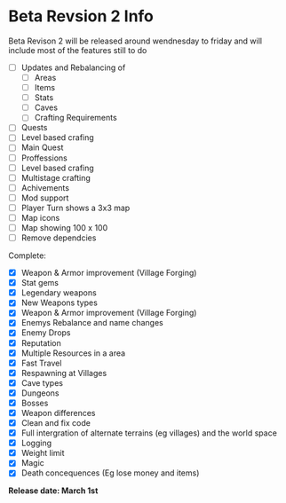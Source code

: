 # Beta Revsion 2 Info
Beta Revison 2 will be released around wendnesday to friday and will include most of the features still to do
  

- [ ] Updates and Rebalancing of
  - [ ] Areas
  - [ ] Items
  - [ ] Stats
  - [ ] Caves
  - [ ] Crafting Requirements
- [ ] Quests
- [ ] Level based crafing
- [ ] Main Quest
- [ ] Proffessions
- [ ] Level based crafing
- [ ] Multistage crafting
- [ ] Achivements
- [ ] Mod support
- [ ] Player Turn shows a 3x3 map
- [ ] Map icons
- [ ] Map showing 100 x 100 
- [ ] Remove dependcies

Complete:
- [x] Weapon &  Armor improvement (Village Forging)
- [x] Stat gems
- [x] Legendary weapons
- [x] New Weapons types
- [x] Weapon &  Armor improvement (Village Forging)
- [x] Enemys Rebalance and name changes
- [x] Enemy Drops
- [x] Reputation
- [x] Multiple Resources in a area
- [x] Fast Travel
- [x] Respawning at Villages
- [x] Cave types
- [x] Dungeons
- [x] Bosses
- [x] Weapon differences
- [x] Clean and fix code
- [x] Full intergration of alternate terrains (eg villages) and the world space
- [x] Logging
- [x] Weight limit
- [x] Magic
- [x] Death concequences (Eg lose money and items)

__Release date:  March 1st__
